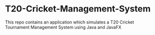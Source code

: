 # T20-Cricket-Management-System
This repo contains an application which simulates a T20 Cricket Tournament Management System using Java and JavaFX
